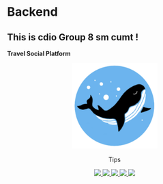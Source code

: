 # Backend
## This is cdio Group 8 sm cumt !
**Travel Social Platform** 
<p align=center>
  <a href="http://www.moguit.cn">
    <img src="./icon_b.JPG" alt="Tips" style="width:200px;height:200px">
  </a>
</p>
<p align=center>
   Tips
</p>
<p align="center">
	<a target="_blank" href="https://www.oracle.com/technetwork/java/javase/downloads/index.html">
		<img src="https://img.shields.io/badge/nginx-1.1.12-brightgreen" ></img>
		<img src="https://img.shields.io/badge/JDK-1.8+-green.svg" ></img>
		<img src="https://img.shields.io/badge/mysql-5.7-blue"></img>
		<img src="https://img.shields.io/badge/springboot-2.2.2.RELEASE-green"></img>
		<img src="https://img.shields.io/badge/swagger-2.6.1-green" ></img>
		<img src="https://img.shields.io/badge/mybatis--plus-3.1.2-green></img>
	</a>
</p>



